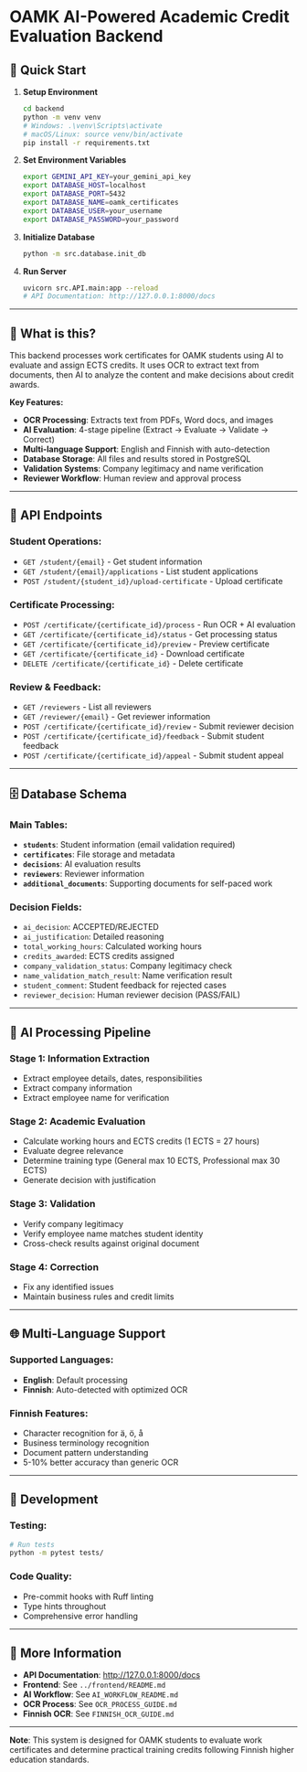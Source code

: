 # OAMK AI-Powered Academic Credit Evaluation Backend

## 🚀 Quick Start

1. **Setup Environment**
   ```bash
   cd backend
   python -m venv venv
   # Windows: .\venv\Scripts\activate
   # macOS/Linux: source venv/bin/activate
   pip install -r requirements.txt
   ```

2. **Set Environment Variables**
   ```bash
   export GEMINI_API_KEY=your_gemini_api_key
   export DATABASE_HOST=localhost
   export DATABASE_PORT=5432
   export DATABASE_NAME=oamk_certificates
   export DATABASE_USER=your_username
   export DATABASE_PASSWORD=your_password
   ```

3. **Initialize Database**
   ```bash
   python -m src.database.init_db
   ```

4. **Run Server**
   ```bash
   uvicorn src.API.main:app --reload
   # API Documentation: http://127.0.0.1:8000/docs
   ```

---

## 📝 What is this?

This backend processes work certificates for OAMK students using AI to evaluate and assign ECTS credits. It uses OCR to extract text from documents, then AI to analyze the content and make decisions about credit awards.

**Key Features:**
- **OCR Processing**: Extracts text from PDFs, Word docs, and images
- **AI Evaluation**: 4-stage pipeline (Extract → Evaluate → Validate → Correct)
- **Multi-language Support**: English and Finnish with auto-detection
- **Database Storage**: All files and results stored in PostgreSQL
- **Validation Systems**: Company legitimacy and name verification
- **Reviewer Workflow**: Human review and approval process

---

## 🔗 API Endpoints

### **Student Operations:**
- `GET /student/{email}` - Get student information
- `GET /student/{email}/applications` - List student applications
- `POST /student/{student_id}/upload-certificate` - Upload certificate

### **Certificate Processing:**
- `POST /certificate/{certificate_id}/process` - Run OCR + AI evaluation
- `GET /certificate/{certificate_id}/status` - Get processing status
- `GET /certificate/{certificate_id}/preview` - Preview certificate
- `GET /certificate/{certificate_id}` - Download certificate
- `DELETE /certificate/{certificate_id}` - Delete certificate

### **Review & Feedback:**
- `GET /reviewers` - List all reviewers
- `GET /reviewer/{email}` - Get reviewer information
- `POST /certificate/{certificate_id}/review` - Submit reviewer decision
- `POST /certificate/{certificate_id}/feedback` - Submit student feedback
- `POST /certificate/{certificate_id}/appeal` - Submit student appeal

---

## 🗄️ Database Schema

### **Main Tables:**
- **`students`**: Student information (email validation required)
- **`certificates`**: File storage and metadata
- **`decisions`**: AI evaluation results
- **`reviewers`**: Reviewer information
- **`additional_documents`**: Supporting documents for self-paced work

### **Decision Fields:**
- `ai_decision`: ACCEPTED/REJECTED
- `ai_justification`: Detailed reasoning
- `total_working_hours`: Calculated working hours
- `credits_awarded`: ECTS credits assigned
- `company_validation_status`: Company legitimacy check
- `name_validation_match_result`: Name verification result
- `student_comment`: Student feedback for rejected cases
- `reviewer_decision`: Human reviewer decision (PASS/FAIL)

---

## 🤖 AI Processing Pipeline

### **Stage 1: Information Extraction**
- Extract employee details, dates, responsibilities
- Extract company information
- Extract employee name for verification

### **Stage 2: Academic Evaluation**
- Calculate working hours and ECTS credits (1 ECTS = 27 hours)
- Evaluate degree relevance
- Determine training type (General max 10 ECTS, Professional max 30 ECTS)
- Generate decision with justification

### **Stage 3: Validation**
- Verify company legitimacy
- Verify employee name matches student identity
- Cross-check results against original document

### **Stage 4: Correction**
- Fix any identified issues
- Maintain business rules and credit limits

---

## 🌐 Multi-Language Support

### **Supported Languages:**
- **English**: Default processing
- **Finnish**: Auto-detected with optimized OCR

### **Finnish Features:**
- Character recognition for ä, ö, å
- Business terminology recognition
- Document pattern understanding
- 5-10% better accuracy than generic OCR

---

## 🔧 Development

### **Testing:**
```bash
# Run tests
python -m pytest tests/
```

### **Code Quality:**
- Pre-commit hooks with Ruff linting
- Type hints throughout
- Comprehensive error handling

---

## 📄 More Information

- **API Documentation**: http://127.0.0.1:8000/docs
- **Frontend**: See `../frontend/README.md`
- **AI Workflow**: See `AI_WORKFLOW_README.md`
- **OCR Process**: See `OCR_PROCESS_GUIDE.md`
- **Finnish OCR**: See `FINNISH_OCR_GUIDE.md`

---

**Note**: This system is designed for OAMK students to evaluate work certificates and determine practical training credits following Finnish higher education standards.